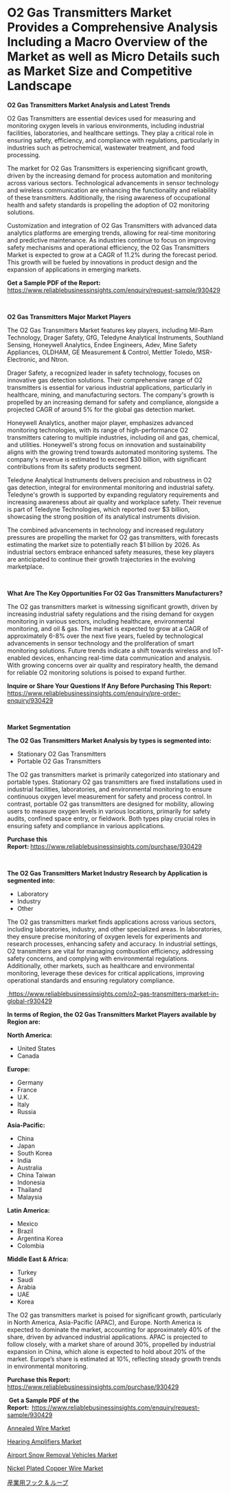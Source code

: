 <p><h1>O2 Gas Transmitters Market Provides a Comprehensive Analysis Including a Macro Overview of the Market as well as Micro Details such as Market Size and Competitive Landscape</h1></p><p><strong>O2 Gas Transmitters Market Analysis and Latest Trends</strong></p>
<p><p>O2 Gas Transmitters are essential devices used for measuring and monitoring oxygen levels in various environments, including industrial facilities, laboratories, and healthcare settings. They play a critical role in ensuring safety, efficiency, and compliance with regulations, particularly in industries such as petrochemical, wastewater treatment, and food processing. </p><p>The market for O2 Gas Transmitters is experiencing significant growth, driven by the increasing demand for process automation and monitoring across various sectors. Technological advancements in sensor technology and wireless communication are enhancing the functionality and reliability of these transmitters. Additionally, the rising awareness of occupational health and safety standards is propelling the adoption of O2 monitoring solutions.</p><p>Customization and integration of O2 Gas Transmitters with advanced data analytics platforms are emerging trends, allowing for real-time monitoring and predictive maintenance. As industries continue to focus on improving safety mechanisms and operational efficiency, the O2 Gas Transmitters Market is expected to grow at a CAGR of 11.2% during the forecast period. This growth will be fueled by innovations in product design and the expansion of applications in emerging markets.</p></p>
<p><strong>Get a Sample PDF of the Report:&nbsp;</strong> <a href="https://www.reliablebusinessinsights.com/enquiry/request-sample/930429">https://www.reliablebusinessinsights.com/enquiry/request-sample/930429</a></p>
<p>&nbsp;</p>
<p><strong>O2 Gas Transmitters Major Market Players</strong></p>
<p><p>The O2 Gas Transmitters Market features key players, including Mil-Ram Technology, Drager Safety, GfG, Teledyne Analytical Instruments, Southland Sensing, Honeywell Analytics, Endee Engineers, Adev, Mine Safety Appliances, OLDHAM, GE Measurement & Control, Mettler Toledo, MSR-Electronic, and Ntron. </p><p>Drager Safety, a recognized leader in safety technology, focuses on innovative gas detection solutions. Their comprehensive range of O2 transmitters is essential for various industrial applications, particularly in healthcare, mining, and manufacturing sectors. The company's growth is propelled by an increasing demand for safety and compliance, alongside a projected CAGR of around 5% for the global gas detection market.</p><p>Honeywell Analytics, another major player, emphasizes advanced monitoring technologies, with its range of high-performance O2 transmitters catering to multiple industries, including oil and gas, chemical, and utilities. Honeywell's strong focus on innovation and sustainability aligns with the growing trend towards automated monitoring systems. The company's revenue is estimated to exceed $30 billion, with significant contributions from its safety products segment.</p><p>Teledyne Analytical Instruments delivers precision and robustness in O2 gas detection, integral for environmental monitoring and industrial safety. Teledyne's growth is supported by expanding regulatory requirements and increasing awareness about air quality and workplace safety. Their revenue is part of Teledyne Technologies, which reported over $3 billion, showcasing the strong position of its analytical instruments division.</p><p>The combined advancements in technology and increased regulatory pressures are propelling the market for O2 gas transmitters, with forecasts estimating the market size to potentially reach $1 billion by 2026. As industrial sectors embrace enhanced safety measures, these key players are anticipated to continue their growth trajectories in the evolving marketplace.</p></p>
<p>&nbsp;</p>
<p><strong>What Are The Key Opportunities For O2 Gas Transmitters Manufacturers?</strong></p>
<p><p>The O2 gas transmitters market is witnessing significant growth, driven by increasing industrial safety regulations and the rising demand for oxygen monitoring in various sectors, including healthcare, environmental monitoring, and oil & gas. The market is expected to grow at a CAGR of approximately 6-8% over the next five years, fueled by technological advancements in sensor technology and the proliferation of smart monitoring solutions. Future trends indicate a shift towards wireless and IoT-enabled devices, enhancing real-time data communication and analysis. With growing concerns over air quality and respiratory health, the demand for reliable O2 monitoring solutions is poised to expand further.</p></p>
<p><strong>Inquire or Share Your Questions If Any Before Purchasing This Report:</strong> <a href="https://www.reliablebusinessinsights.com/enquiry/pre-order-enquiry/930429">https://www.reliablebusinessinsights.com/enquiry/pre-order-enquiry/930429</a></p>
<p>&nbsp;</p>
<p><strong>Market Segmentation</strong></p>
<p><strong>The O2 Gas Transmitters Market Analysis by types is segmented into:</strong></p>
<p><ul><li>Stationary O2 Gas Transmitters</li><li>Portable O2 Gas Transmitters</li></ul></p>
<p><p>The O2 gas transmitters market is primarily categorized into stationary and portable types. Stationary O2 gas transmitters are fixed installations used in industrial facilities, laboratories, and environmental monitoring to ensure continuous oxygen level measurement for safety and process control. In contrast, portable O2 gas transmitters are designed for mobility, allowing users to measure oxygen levels in various locations, primarily for safety audits, confined space entry, or fieldwork. Both types play crucial roles in ensuring safety and compliance in various applications.</p></p>
<p><strong>Purchase this Report:&nbsp;</strong><a href="https://www.reliablebusinessinsights.com/purchase/930429">https://www.reliablebusinessinsights.com/purchase/930429</a></p>
<p>&nbsp;</p>
<p><strong>The O2 Gas Transmitters Market Industry Research by Application is segmented into:</strong></p>
<p><ul><li>Laboratory</li><li>Industry</li><li>Other</li></ul></p>
<p><p>The O2 gas transmitters market finds applications across various sectors, including laboratories, industry, and other specialized areas. In laboratories, they ensure precise monitoring of oxygen levels for experiments and research processes, enhancing safety and accuracy. In industrial settings, O2 transmitters are vital for managing combustion efficiency, addressing safety concerns, and complying with environmental regulations. Additionally, other markets, such as healthcare and environmental monitoring, leverage these devices for critical applications, improving operational standards and ensuring regulatory compliance.</p></p>
<p><a href="https://www.reliablebusinessinsights.com/o2-gas-transmitters-market-in-global-r930429">&nbsp;https://www.reliablebusinessinsights.com/o2-gas-transmitters-market-in-global-r930429</a></p>
<p><strong>In terms of Region, the O2 Gas Transmitters Market Players available by Region are:</strong></p>
<p>
    <p> <strong> North America: </strong>
        <ul>
            <li>United States</li>
            <li>Canada</li>
        </ul>
        </p> 
    <p> <strong> Europe: </strong>
        <ul>
            <li>Germany</li>
            <li>France</li>
            <li>U.K.</li>
            <li>Italy</li>
            <li>Russia</li>
        </ul>
        </p> 
    <p> <strong> Asia-Pacific: </strong>
        <ul>
            <li>China</li>
            <li>Japan</li>
            <li>South Korea</li>
            <li>India</li>
            <li>Australia</li>
            <li>China Taiwan</li>
            <li>Indonesia</li>
            <li>Thailand</li>
            <li>Malaysia</li>
        </ul>
        </p> 
    <p> <strong> Latin America: </strong>
        <ul>
            <li>Mexico</li>
            <li>Brazil</li>
            <li>Argentina Korea</li>
            <li>Colombia</li>
        </ul>
        </p> 
    <p> <strong> Middle East & Africa: </strong>
        <ul>
            <li>Turkey</li>
            <li>Saudi</li>
            <li>Arabia</li>
            <li>UAE</li>
            <li>Korea</li>
        </ul>
    </p>
    </p>
<p><p>The O2 gas transmitters market is poised for significant growth, particularly in North America, Asia-Pacific (APAC), and Europe. North America is expected to dominate the market, accounting for approximately 40% of the share, driven by advanced industrial applications. APAC is projected to follow closely, with a market share of around 30%, propelled by industrial expansion in China, which alone is expected to hold about 20% of the market. Europe’s share is estimated at 10%, reflecting steady growth trends in environmental monitoring.</p></p>
<p><strong>Purchase this Report: </strong><a href="https://www.reliablebusinessinsights.com/purchase/930429">https://www.reliablebusinessinsights.com/purchase/930429</a></p>
<p>&nbsp;<strong>Get a Sample PDF of the Report:&nbsp;&nbsp;</strong><a href="https://www.reliablebusinessinsights.com/enquiry/request-sample/930429">https://www.reliablebusinessinsights.com/enquiry/request-sample/930429</a></p>
<p><strong></strong></p>
<p><p><a href="https://issuu.com/reportprime-2/docs/annealed-wire-market-size-2030.pptx_8e8649b195a42d">Annealed Wire Market</a></p><p><a href="https://www.linkedin.com/pulse/hearing-amplifiers-market-outlook-forecast-from-2024-2031-gihme?trackingId=QW7HwC0QSgGuGEGwXIIBGA%3D%3D">Hearing Amplifiers Market</a></p><p><a href="https://medium.com/@kirstencharriso/global-airport-snow-removal-vehicles-market-focus-on-application-end-use-industry-type-20ff68a3b699">Airport Snow Removal Vehicles Market</a></p><p><a href="https://issuu.com/reportprime-2/docs/nickel-plated-copper-wire-market-si_d9225e0eedb515">Nickel Plated Copper Wire Market</a></p><p><a href="https://medium.com/@cryptoasu_20150/%E7%94%A3%E6%A5%AD%E7%94%A8%E3%83%95%E3%83%83%E3%82%AF-%E3%83%AB%E3%83%BC%E3%83%97%E6%A5%AD%E7%95%8C%E3%82%A4%E3%83%B3%E3%82%B5%E3%82%A4%E3%83%88%E3%83%AC%E3%83%9D%E3%83%BC%E3%83%88-%E7%94%A3%E6%A5%AD%E7%94%A8%E3%83%95%E3%83%83%E3%82%AF-%E3%83%AB%E3%83%BC%E3%83%97%E5%B8%82%E5%A0%B4%E3%81%AE%E3%83%88%E3%83%AC%E3%83%B3%E3%83%89-%E3%82%A2%E3%83%97%E3%83%AA%E3%82%B1%E3%83%BC%E3%82%B7%E3%83%A7%E3%83%B3-%E7%AB%B6%E4%BA%89%E7%92%B0%E5%A2%83%E3%81%AE%E5%88%86%E6%9E%90-2024%E5%B9%B4-2031%E5%B9%B4-2af027936567">産業用フック & ループ</a></p></p>